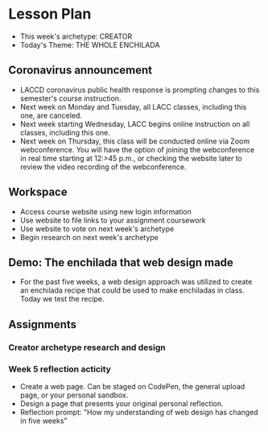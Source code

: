 # Lesson Plan
- This week's archetype: CREATOR
- Today's Theme: THE WHOLE ENCHILADA

## Coronavirus announcement
- LACCD coronavirus public health response is prompting changes to this semester's course instruction.
- Next week on Monday and Tuesday, all LACC classes, including this one, are canceled.
- Next week starting Wednesday, LACC begins online instruction on all classes, including this one.
- Next week on Thursday, this class will be conducted online via Zoom webconference. You will have the option of joining the webconference in real time starting at 12:>45 p.m., or checking the website later to review the video recording of the webconference.

## Workspace
- Access course website using new login information
- Use website to file links to your assignment coursework
- Use website to vote on next week's archetype
- Begin research on next week's archetype

## Demo: The enchilada that web design made
- For the past five weeks, a web design approach was utilized to create an enchilada recipe that could be used to make enchiladas in class. Today we test the recipe.

## Assignments

### Creator archetype research and design

### Week 5 reflection acticity
- Create a web page. Can be staged on CodePen, the general upload page, or your personal sandbox.
- Design a page that presents your original personal reflection.
- Reflection prompt: "How my understanding of web design has changed in five weeks"
